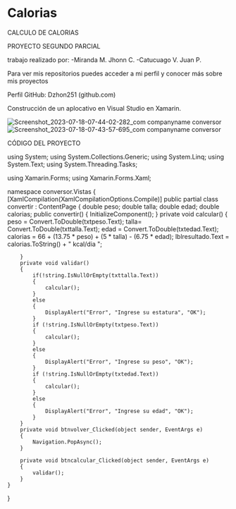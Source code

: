 # Calorias
CALCULO DE CALORIAS

PROYECTO SEGUNDO PARCIAL


trabajo realizado por:
  -Miranda M. Jhonn C.
  -Catucuago V. Juan P.

Para ver mis repositorios puedes acceder a mi perfil y conocer más sobre mis proyectos

Perfil GitHub: Dzhon251 (github.com)

Construcción de un aplocativo en Visual Studio en Xamarin.

![Screenshot_2023-07-18-07-44-02-282_com companyname conversor](https://github.com/dakrosP2/Calorias/assets/133244354/f7a910cf-2c16-4293-ab2e-5d0948450c1f)
![Screenshot_2023-07-18-07-43-57-695_com companyname conversor](https://github.com/dakrosP2/Calorias/assets/133244354/3362519b-d4bf-47f2-b81f-5a541d64d8d8)


CÓDIGO DEL PROYECTO

using System;
using System.Collections.Generic;
using System.Linq;
using System.Text;
using System.Threading.Tasks;

using Xamarin.Forms;
using Xamarin.Forms.Xaml;

namespace conversor.Vistas
{
    [XamlCompilation(XamlCompilationOptions.Compile)]
    public partial class convertir : ContentPage
    {
        double peso;
        double talla;
        double edad;
        double calorias;
        public convertir()
        {
            InitializeComponent();
        }
        private void calcular()
        {
            peso = Convert.ToDouble(txtpeso.Text);
            talla= Convert.ToDouble(txttalla.Text);
            edad = Convert.ToDouble(txtedad.Text);
            calorias = 66 + (13.75 * peso) + (5 * talla) - (6.75 * edad);
            lblresultado.Text = calorias.ToString() + " kcal/dia ";

        }
        private void validar()
        {
            if(!string.IsNullOrEmpty(txttalla.Text))
            {
                calcular();
            }
            else
            {
                DisplayAlert("Error", "Ingrese su estatura", "OK");
            }
            if (!string.IsNullOrEmpty(txtpeso.Text))
            {
                calcular();
            }
            else
            {
                DisplayAlert("Error", "Ingrese su peso", "OK");
            }
            if (!string.IsNullOrEmpty(txtedad.Text))
            {
                calcular();
            }
            else
            {
                DisplayAlert("Error", "Ingrese su edad", "OK");
            }
        }
        private void btnvolver_Clicked(object sender, EventArgs e)
        {
            Navigation.PopAsync();
        }

        private void btncalcular_Clicked(object sender, EventArgs e)
        {
            validar();
        }
    }
}
